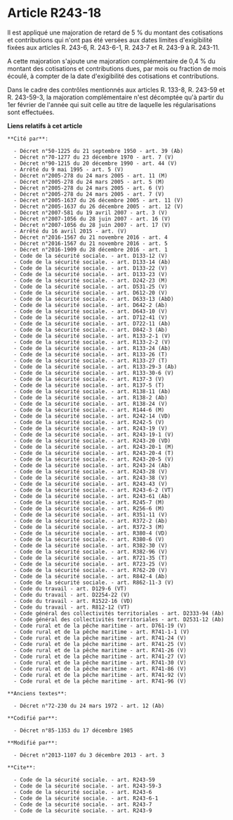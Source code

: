 # Article R243-18

Il est appliqué une majoration de retard de 5 % du montant des cotisations et contributions qui n'ont pas été versées aux
dates limites d'exigibilité fixées aux articles R. 243-6, R. 243-6-1, 
R. 243-7 et R. 243-9 à R. 243-11. 

A cette majoration s'ajoute une majoration complémentaire de 0,4 % du montant des cotisations et contributions dues, par mois
ou fraction de mois écoulé, à compter de la date d'exigibilité des cotisations et contributions. 

Dans le cadre des contrôles mentionnés aux articles R. 133-8, R. 243-59 et R. 243-59-3, la majoration complémentaire n'est
décomptée qu'à partir du 1er février de l'année qui suit celle au titre de laquelle les régularisations sont effectuées.

**Liens relatifs à cet article**

	**Cité par**:

	  - Décret n°50-1225 du 21 septembre 1950 - art. 39 (Ab)
	  - Décret n°70-1277 du 23 décembre 1970 - art. 7 (V)
	  - Décret n°90-1215 du 20 décembre 1990 - art. 44 (V)
	  - Arrêté du 9 mai 1995 - art. 5 (V)
	  - Décret n°2005-278 du 24 mars 2005 - art. 11 (M)
	  - Décret n°2005-278 du 24 mars 2005 - art. 5 (M)
	  - Décret n°2005-278 du 24 mars 2005 - art. 6 (V)
	  - Décret n°2005-278 du 24 mars 2005 - art. 7 (V)
	  - Décret n°2005-1637 du 26 décembre 2005 - art. 11 (V)
	  - Décret n°2005-1637 du 26 décembre 2005 - art. 12 (V)
	  - Décret n°2007-581 du 19 avril 2007 - art. 3 (V)
	  - Décret n°2007-1056 du 28 juin 2007 - art. 16 (V)
	  - Décret n°2007-1056 du 28 juin 2007 - art. 17 (V)
	  - Arrêté du 16 avril 2015 - art. (V)
	  - Décret n°2016-1567 du 21 novembre 2016 - art. 4
	  - Décret n°2016-1567 du 21 novembre 2016 - art. 5
	  - Décret n°2016-1909 du 28 décembre 2016 - art. 1
	  - Code de la sécurité sociale. - art. D133-12 (V)
	  - Code de la sécurité sociale. - art. D133-14 (Ab)
	  - Code de la sécurité sociale. - art. D133-22 (V)
	  - Code de la sécurité sociale. - art. D133-23 (V)
	  - Code de la sécurité sociale. - art. D242-23 (M)
	  - Code de la sécurité sociale. - art. D531-25 (V)
	  - Code de la sécurité sociale. - art. D612-20 (V)
	  - Code de la sécurité sociale. - art. D633-13 (AbD)
	  - Code de la sécurité sociale. - art. D642-2 (Ab)
	  - Code de la sécurité sociale. - art. D643-10 (V)
	  - Code de la sécurité sociale. - art. D712-41 (V)
	  - Code de la sécurité sociale. - art. D722-11 (Ab)
	  - Code de la sécurité sociale. - art. D842-3 (Ab)
	  - Code de la sécurité sociale. - art. R133-2-1 (V)
	  - Code de la sécurité sociale. - art. R133-2-2 (V)
	  - Code de la sécurité sociale. - art. R133-24 (Ab)
	  - Code de la sécurité sociale. - art. R133-26 (T)
	  - Code de la sécurité sociale. - art. R133-27 (T)
	  - Code de la sécurité sociale. - art. R133-29-3 (Ab)
	  - Code de la sécurité sociale. - art. R133-30-6 (V)
	  - Code de la sécurité sociale. - art. R137-3 (V)
	  - Code de la sécurité sociale. - art. R137-5 (T)
	  - Code de la sécurité sociale. - art. R138-11 (Ab)
	  - Code de la sécurité sociale. - art. R138-2 (Ab)
	  - Code de la sécurité sociale. - art. R138-24 (V)
	  - Code de la sécurité sociale. - art. R144-6 (M)
	  - Code de la sécurité sociale. - art. R242-14 (VD)
	  - Code de la sécurité sociale. - art. R242-5 (V)
	  - Code de la sécurité sociale. - art. R243-19 (V)
	  - Code de la sécurité sociale. - art. R243-19-1 (V)
	  - Code de la sécurité sociale. - art. R243-20 (VD)
	  - Code de la sécurité sociale. - art. R243-20-1 (M)
	  - Code de la sécurité sociale. - art. R243-20-4 (T)
	  - Code de la sécurité sociale. - art. R243-20-5 (V)
	  - Code de la sécurité sociale. - art. R243-24 (Ab)
	  - Code de la sécurité sociale. - art. R243-28 (V)
	  - Code de la sécurité sociale. - art. R243-38 (V)
	  - Code de la sécurité sociale. - art. R243-43 (V)
	  - Code de la sécurité sociale. - art. R243-6-2 (VT)
	  - Code de la sécurité sociale. - art. R243-61 (Ab)
	  - Code de la sécurité sociale. - art. R245-7 (M)
	  - Code de la sécurité sociale. - art. R256-6 (M)
	  - Code de la sécurité sociale. - art. R351-11 (V)
	  - Code de la sécurité sociale. - art. R372-2 (Ab)
	  - Code de la sécurité sociale. - art. R372-3 (M)
	  - Code de la sécurité sociale. - art. R380-4 (VD)
	  - Code de la sécurité sociale. - art. R380-6 (V)
	  - Code de la sécurité sociale. - art. R382-30 (V)
	  - Code de la sécurité sociale. - art. R382-96 (V)
	  - Code de la sécurité sociale. - art. R721-35 (T)
	  - Code de la sécurité sociale. - art. R723-25 (V)
	  - Code de la sécurité sociale. - art. R762-20 (V)
	  - Code de la sécurité sociale. - art. R842-4 (Ab)
	  - Code de la sécurité sociale. - art. R862-11-3 (V)
	  - Code du travail - art. D129-6 (VT)
	  - Code du travail - art. D2254-22 (V)
	  - Code du travail - art. R1522-16 (VD)
	  - Code du travail - art. R812-12 (VT)
	  - Code général des collectivités territoriales - art. D2333-94 (Ab)
	  - Code général des collectivités territoriales - art. D2531-12 (Ab)
	  - Code rural et de la pêche maritime - art. D761-19 (V)
	  - Code rural et de la pêche maritime - art. R741-1-1 (V)
	  - Code rural et de la pêche maritime - art. R741-24 (V)
	  - Code rural et de la pêche maritime - art. R741-25 (V)
	  - Code rural et de la pêche maritime - art. R741-26 (V)
	  - Code rural et de la pêche maritime - art. R741-27 (V)
	  - Code rural et de la pêche maritime - art. R741-30 (V)
	  - Code rural et de la pêche maritime - art. R741-86 (V)
	  - Code rural et de la pêche maritime - art. R741-92 (V)
	  - Code rural et de la pêche maritime - art. R741-96 (V)

	**Anciens textes**:

	  - Décret n°72-230 du 24 mars 1972 - art. 12 (Ab)

	**Codifié par**:

	  - Décret n°85-1353 du 17 décembre 1985

	**Modifié par**:

	  - Décret n°2013-1107 du 3 décembre 2013 - art. 3

	**Cite**:

	  - Code de la sécurité sociale. - art. R243-59
	  - Code de la sécurité sociale. - art. R243-59-3
	  - Code de la sécurité sociale. - art. R243-6
	  - Code de la sécurité sociale. - art. R243-6-1
	  - Code de la sécurité sociale. - art. R243-7
	  - Code de la sécurité sociale. - art. R243-9
